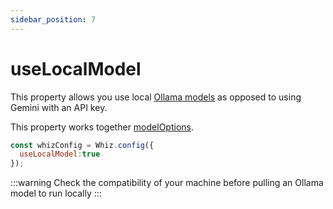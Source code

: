 ```yaml
---
sidebar_position: 7
---
```


# useLocalModel

This property allows you use local [Ollama models](https://ollama.com/models) as opposed to using Gemini with an API key.

This property works together [modelOptions](./modelOptions).

```js 
const whizConfig = Whiz.config({
  useLocalModel:true
});
```

:::warning
Check the compatibility of your machine before pulling an Ollama model to run locally
:::